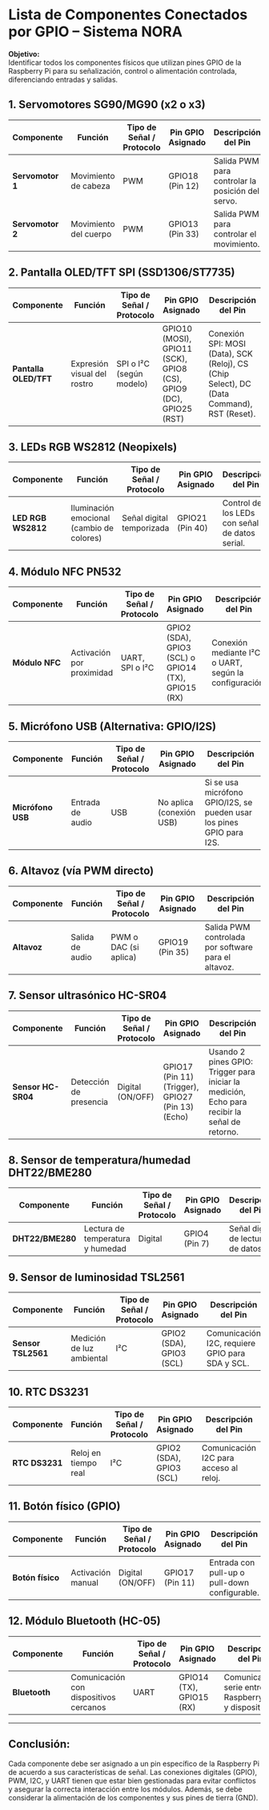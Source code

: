 # Lista de Componentes Conectados por GPIO – Sistema NORA

**Objetivo:**  
Identificar todos los componentes físicos que utilizan pines GPIO de la Raspberry Pi para su señalización, control o alimentación controlada, diferenciando entradas y salidas.

## 1. Servomotores SG90/MG90 (x2 o x3)

| Componente          | Función                            | Tipo de Señal / Protocolo | Pin GPIO Asignado   | Descripción del Pin                                |
|---------------------|------------------------------------|---------------------------|---------------------|--------------------------------------------------|
| **Servomotor 1**     | Movimiento de cabeza               | PWM                       | GPIO18 (Pin 12)     | Salida PWM para controlar la posición del servo. |
| **Servomotor 2**     | Movimiento del cuerpo              | PWM                       | GPIO13 (Pin 33)     | Salida PWM para controlar el movimiento.         |

## 2. Pantalla OLED/TFT SPI (SSD1306/ST7735)

| Componente          | Función                            | Tipo de Señal / Protocolo | Pin GPIO Asignado   | Descripción del Pin                                |
|---------------------|------------------------------------|---------------------------|---------------------|--------------------------------------------------|
| **Pantalla OLED/TFT** | Expresión visual del rostro        | SPI o I²C (según modelo)  | GPIO10 (MOSI), GPIO11 (SCK), GPIO8 (CS), GPIO9 (DC), GPIO25 (RST) | Conexión SPI: MOSI (Data), SCK (Reloj), CS (Chip Select), DC (Data Command), RST (Reset). |

## 3. LEDs RGB WS2812 (Neopixels)

| Componente          | Función                            | Tipo de Señal / Protocolo | Pin GPIO Asignado   | Descripción del Pin                                |
|---------------------|------------------------------------|---------------------------|---------------------|--------------------------------------------------|
| **LED RGB WS2812**   | Iluminación emocional (cambio de colores) | Señal digital temporizada | GPIO21 (Pin 40)     | Control de los LEDs con señal de datos serial. |

## 4. Módulo NFC PN532

| Componente          | Función                            | Tipo de Señal / Protocolo | Pin GPIO Asignado   | Descripción del Pin                                |
|---------------------|------------------------------------|---------------------------|---------------------|--------------------------------------------------|
| **Módulo NFC**       | Activación por proximidad           | UART, SPI o I²C           | GPIO2 (SDA), GPIO3 (SCL) o GPIO14 (TX), GPIO15 (RX) | Conexión mediante I²C o UART, según la configuración. |

## 5. Micrófono USB (Alternativa: GPIO/I2S)

| Componente          | Función                            | Tipo de Señal / Protocolo | Pin GPIO Asignado   | Descripción del Pin                                |
|---------------------|------------------------------------|---------------------------|---------------------|--------------------------------------------------|
| **Micrófono USB**    | Entrada de audio                   | USB                       | No aplica (conexión USB) | Si se usa micrófono GPIO/I2S, se pueden usar los pines GPIO para I2S. |

## 6. Altavoz (vía PWM directo)

| Componente          | Función                            | Tipo de Señal / Protocolo | Pin GPIO Asignado   | Descripción del Pin                                |
|---------------------|------------------------------------|---------------------------|---------------------|--------------------------------------------------|
| **Altavoz**          | Salida de audio                    | PWM o DAC (si aplica)     | GPIO19 (Pin 35)     | Salida PWM controlada por software para el altavoz. |

## 7. Sensor ultrasónico HC-SR04

| Componente          | Función                            | Tipo de Señal / Protocolo | Pin GPIO Asignado   | Descripción del Pin                                |
|---------------------|------------------------------------|---------------------------|---------------------|--------------------------------------------------|
| **Sensor HC-SR04**   | Detección de presencia             | Digital (ON/OFF)          | GPIO17 (Pin 11) (Trigger), GPIO27 (Pin 13) (Echo) | Usando 2 pines GPIO: Trigger para iniciar la medición, Echo para recibir la señal de retorno. |

## 8. Sensor de temperatura/humedad DHT22/BME280

| Componente          | Función                            | Tipo de Señal / Protocolo | Pin GPIO Asignado   | Descripción del Pin                                |
|---------------------|------------------------------------|---------------------------|---------------------|--------------------------------------------------|
| **DHT22/BME280**     | Lectura de temperatura y humedad  | Digital                   | GPIO4 (Pin 7)       | Señal digital de lectura de datos.               |

## 9. Sensor de luminosidad TSL2561

| Componente          | Función                            | Tipo de Señal / Protocolo | Pin GPIO Asignado   | Descripción del Pin                                |
|---------------------|------------------------------------|---------------------------|---------------------|--------------------------------------------------|
| **Sensor TSL2561**   | Medición de luz ambiental          | I²C                       | GPIO2 (SDA), GPIO3 (SCL) | Comunicación I2C, requiere GPIO para SDA y SCL.  |

## 10. RTC DS3231

| Componente          | Función                            | Tipo de Señal / Protocolo | Pin GPIO Asignado   | Descripción del Pin                                |
|---------------------|------------------------------------|---------------------------|---------------------|--------------------------------------------------|
| **RTC DS3231**       | Reloj en tiempo real               | I²C                       | GPIO2 (SDA), GPIO3 (SCL) | Comunicación I2C para acceso al reloj.           |

## 11. Botón físico (GPIO)

| Componente          | Función                            | Tipo de Señal / Protocolo | Pin GPIO Asignado   | Descripción del Pin                                |
|---------------------|------------------------------------|---------------------------|---------------------|--------------------------------------------------|
| **Botón físico**     | Activación manual                  | Digital (ON/OFF)          | GPIO17 (Pin 11)     | Entrada con pull-up o pull-down configurable.    |

## 12. Módulo Bluetooth (HC-05)

| Componente          | Función                            | Tipo de Señal / Protocolo | Pin GPIO Asignado   | Descripción del Pin                                |
|---------------------|------------------------------------|---------------------------|---------------------|--------------------------------------------------|
| **Bluetooth**        | Comunicación con dispositivos cercanos | UART                     | GPIO14 (TX), GPIO15 (RX) | Comunicación serie entre Raspberry Pi y dispositivo. |

---

## **Conclusión**:

Cada componente debe ser asignado a un pin específico de la Raspberry Pi de acuerdo a sus características de señal. Las conexiones digitales (GPIO), PWM, I2C, y UART tienen que estar bien gestionadas para evitar conflictos y asegurar la correcta interacción entre los módulos. Además, se debe considerar la alimentación de los componentes y sus pines de tierra (GND).
